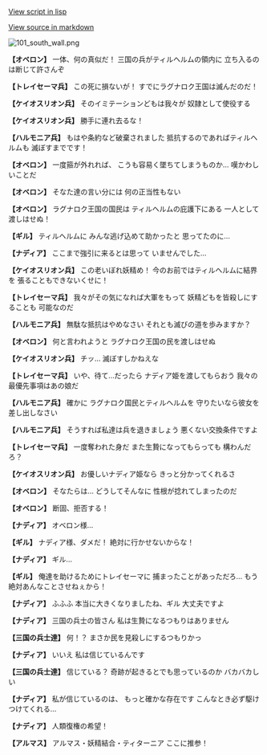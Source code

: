 [View script in lisp](../scripts/100405040.txt)

[View source in markdown](100405040.md)

![101_south_wall.png](../images/backgrounds/101_south_wall.png)

**【オベロン】**
一体、何の真似だ！
三国の兵がティルヘルムの領内に
立ち入るのは断じて許さんぞ

**【トレイセーマ兵】**
この死に損ないが！
すでにラグナロク王国は滅んだのだ！

**【ケイオスリオン兵】**
そのイミテーションどもは我々が
奴隷として使役する

**【ケイオスリオン兵】**
勝手に連れ去るな！

**【ハルモニア兵】**
もはや条約など破棄されました
抵抗するのであればティルヘルムも
滅ぼすまでです！

**【オベロン】**
一度箍が外れれば、
こうも容易く墜ちてしまうものか…
嘆かわしいことだ

**【オベロン】**
そなた達の言い分には
何の正当性もない

**【オベロン】**
ラグナロク王国の国民は
ティルヘルムの庇護下にある
一人として渡しはせぬ！

**【ギル】**
ティルヘルムに
みんな逃げ込めて助かったと
思ってたのに…

**【ナディア】**
ここまで強引に来るとは思って
いませんでした…

**【ケイオスリオン兵】**
この老いぼれ妖精め！
今のお前ではティルヘルムに結界を
張ることもできないくせに！

**【トレイセーマ兵】**
我々がその気になれば大軍をもって
妖精どもを皆殺しにすることも
可能なのだ

**【ハルモニア兵】**
無駄な抵抗はやめなさい
それとも滅びの道を歩みますか？

**【オベロン】**
何と言われようと
ラグナロク王国の民を渡しはせぬ

**【ケイオスリオン兵】**
チッ…
滅ぼすしかねえな

**【トレイセーマ兵】**
いや、待て…だったら
ナディア姫を渡してもらおう
我々の最優先事項はあの娘だ

**【ハルモニア兵】**
確かに
ラグナロク国民とティルヘルムを
守りたいなら彼女を差し出しなさい

**【ハルモニア兵】**
そうすれば私達は兵を退きましょう
悪くない交換条件ですよ

**【トレイセーマ兵】**
一度奪われた身だ
また生贄になってもらっても
構わんだろ？

**【ケイオスリオン兵】**
お優しいナディア姫なら
きっと分かってくれるさ

**【オベロン】**
そなたらは…
どうしてそんなに
性根が捻れてしまったのだ

**【オベロン】**
断固、拒否する！

**【ナディア】**
オベロン様…

**【ギル】**
ナディア様、ダメだ！
絶対に行かせないからな！

**【ナディア】**
ギル…

**【ギル】**
俺達を助けるためにトレイセーマに
捕まったことがあっただろ…
もう絶対あんなことさせねぇから！

**【ナディア】**
ふふふ
本当に大きくなりましたね、ギル
大丈夫ですよ

**【ナディア】**
三国の兵士の皆さん
私は生贄になるつもりはありません

**【三国の兵士達】**
何！？
まさか民を見殺しにするつもりかっ

**【ナディア】**
いいえ
私は信じているんです

**【三国の兵士達】**
信じている？
奇跡が起きるとでも思っているのか
バカバカしい

**【ナディア】**
私が信じているのは、
もっと確かな存在です
こんなとき必ず駆けつけてくれる…

**【ナディア】**
人類復権の希望！

**【アルマス】**
アルマス・妖精結合・ティターニア
ここに推参！
